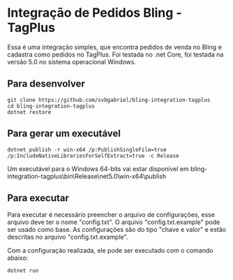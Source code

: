 # Integração de Pedidos Bling - TagPlus

Essa é uma integração simples, que encontra pedidos de venda no Bling e cadastra como pedidos no TagPlus.
Foi testada no .net Core, foi testada na versão 5.0 no sistema operacional Windows.

## Para desenvolver

```
git clone https://github.com/svbgabriel/bling-integration-tagplus
cd bling-integration-tagplus
dotnet restore
```

## Para gerar um executável

```
dotnet publish -r win-x64 /p:PublishSingleFile=true /p:IncludeNativeLibrariesForSelfExtract=true -c Release
```

Um executável para o Windows 64-bits vai estar disponível em bling-integration-tagplus\bin\Release\net5.0\win-x64\publish

## Para executar

Para executar é necessário preencher o arquivo de configurações, esse arquivo deve ter o nome "config.txt". O arquivo "config.txt.example" pode ser usado como base.
As configurações são do tipo "chave e valor" e estão descritas no arquivo "config.txt.example".

Com a configuração realizada, ele pode ser executado com o comando abaixo:

```
dotnet run
```
